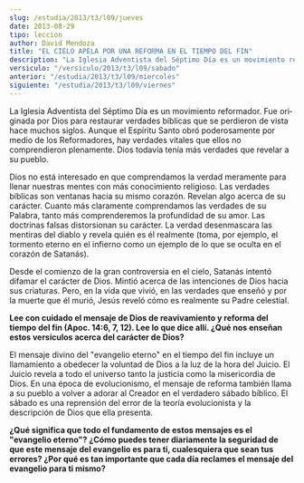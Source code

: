 ```yaml
---
slug: /estudia/2013/t3/l09/jueves
date: 2013-08-29
tipo: leccion
author: David Mendoza
title: "EL CIELO APELA POR UNA REFORMA EN EL TIEMPO DEL FIN"
description: "La Iglesia Adventista del Séptimo Día es un movimiento reformador. Fue ori­ginada por Dios para restaurar verdades bíblicas que se perdieron de vista hace muchos siglos. Aunque el Espíritu Santo obró poderosamente por medio de los Reformadores, hay verdades vitales que ellos no comprendieron plenamente."
versiculo: "/versiculo/2013/t3/l09/sabado"
anterior: "/estudia/2013/t3/l09/miercoles"
siguiente: "/estudia/2013/t3/l09/viernes"
---
```


La Iglesia Adventista del Séptimo Día es un movimiento reformador. Fue ori­ginada por Dios para restaurar verdades bíblicas que se perdieron de vista hace muchos siglos. Aunque el Espíritu Santo obró poderosamente por medio de los Reformadores, hay verdades vitales que ellos no comprendieron plenamente. Dios todavía tenía más verdades que revelar a su pueblo.

Dios no está interesado en que comprendamos la verdad meramente para llenar nuestras mentes con más conocimiento religioso. Las verdades bíblicas son ventanas hacia su mismo corazón. Revelan algo acerca de su carácter. Cuanto más claramente comprendamos las verdades de su Palabra, tanto más compren­deremos la profundidad de su amor. Las doctrinas falsas distorsionan su carácter. La verdad desenmascara las mentiras del diablo y revela quién es él realmente (toma, por ejemplo, el tormento eterno en el infierno como un ejemplo de lo que se oculta en el corazón de Satanás).

Desde el comienzo de la gran controversia en el cielo, Satanás intentó difamar el carácter de Dios. Mintió acerca de las intenciones de Dios hacia sus criaturas. Pero, en la vida que vivió, en las verdades que enseñó y por la muerte que él murió, Jesús reveló cómo es realmente su Padre celestial.

**Lee con cuidado el mensaje de Dios de reavivamiento y reforma del tiempo del fin (Apoc. 14:6, 7, 12). Lee lo que dice allí. ¿Qué nos enseñan estos versículos acerca del carácter de Dios?**

El mensaje divino del "evangelio eterno" en el tiempo del fin incluye un llamamiento a obedecer la voluntad de Dios a la luz de la hora del Juicio. El Juicio revela a todo el universo tanto la justicia como la misericordia de Dios. En una época de evolucionismo, el mensaje de reforma también llama a su pueblo a volver a adorar al Creador en el verdadero sábado bíblico. El sábado es una reprensión del error de la teoría evolucionista y la descripción de Dios que ella presenta.

**¿Qué significa que todo el fundamento de estos mensajes es el "evangelio eterno"? ¿Cómo puedes tener diariamente la seguridad de que este mensaje del evangelio es para ti, cualesquiera que sean tus errores? ¿Por qué es tan importante que cada día reclames el mensaje del evangelio para ti mismo?**
